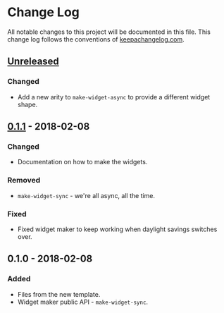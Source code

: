 # Change Log
All notable changes to this project will be documented in this file. This change log follows the conventions of [keepachangelog.com](http://keepachangelog.com/).

## [Unreleased]
### Changed
- Add a new arity to `make-widget-async` to provide a different widget shape.

## [0.1.1] - 2018-02-08
### Changed
- Documentation on how to make the widgets.

### Removed
- `make-widget-sync` - we're all async, all the time.

### Fixed
- Fixed widget maker to keep working when daylight savings switches over.

## 0.1.0 - 2018-02-08
### Added
- Files from the new template.
- Widget maker public API - `make-widget-sync`.

[Unreleased]: https://github.com/your-name/simple-body-parser/compare/0.1.1...HEAD
[0.1.1]: https://github.com/your-name/simple-body-parser/compare/0.1.0...0.1.1
